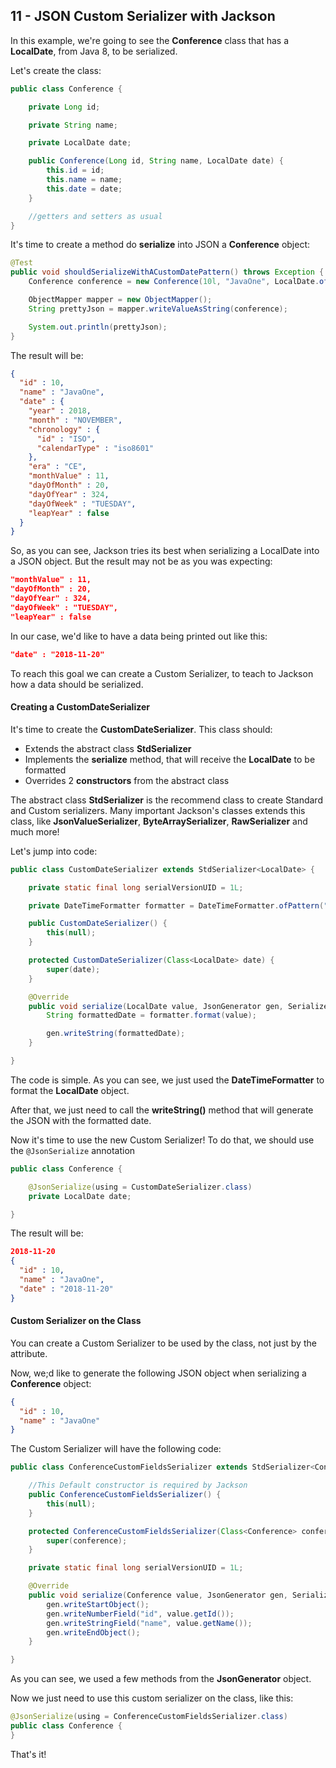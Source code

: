 ## 11 - JSON Custom Serializer with Jackson

In this example, we're going to see the **Conference** class that has a **LocalDate**, from Java 8, to be serialized.

Let's create the class:

```java
public class Conference {

	private Long id;

	private String name;

	private LocalDate date;

	public Conference(Long id, String name, LocalDate date) {
		this.id = id;
		this.name = name;
		this.date = date;
	}

    //getters and setters as usual
}
```

It's time to create a method do **serialize** into JSON a **Conference** object:

```java
@Test
public void shouldSerializeWithACustomDatePattern() throws Exception {
	Conference conference = new Conference(10l, "JavaOne", LocalDate.of(2018, 11, 20));

	ObjectMapper mapper = new ObjectMapper();
	String prettyJson = mapper.writeValueAsString(conference);

	System.out.println(prettyJson);		
}
```

The result will be:

```json
{
  "id" : 10,
  "name" : "JavaOne",
  "date" : {
    "year" : 2018,
    "month" : "NOVEMBER",
    "chronology" : {
      "id" : "ISO",
      "calendarType" : "iso8601"
    },
    "era" : "CE",
    "monthValue" : 11,
    "dayOfMonth" : 20,
    "dayOfYear" : 324,
    "dayOfWeek" : "TUESDAY",
    "leapYear" : false
  }
}
```

So, as you can see, Jackson tries its best when serializing a LocalDate into a JSON object. But the result may not be as you was expecting:

```json
"monthValue" : 11,
"dayOfMonth" : 20,
"dayOfYear" : 324,
"dayOfWeek" : "TUESDAY",
"leapYear" : false
```

In our case, we'd like to have a data being printed out like this:

```json
"date" : "2018-11-20"
```

To reach this goal we can create a Custom Serializer, to teach to Jackson how a data should be serialized.

#### Creating a CustomDateSerializer

It's time to create the **CustomDateSerializer**. This class should:

- Extends the abstract class **StdSerializer**
- Implements the **serialize** method, that will receive the **LocalDate** to be formatted
- Overrides 2 **constructors** from the abstract class

The abstract class **StdSerializer** is the recommend class to create Standard and Custom serializers. Many important Jackson's classes extends this class, like **JsonValueSerializer**, **ByteArraySerializer**, **RawSerializer** and much more!

Let's jump into code:

```java
public class CustomDateSerializer extends StdSerializer<LocalDate> {

	private static final long serialVersionUID = 1L;

	private DateTimeFormatter formatter = DateTimeFormatter.ofPattern("yyyy-MM-dd");

	public CustomDateSerializer() {
		this(null);
	}

	protected CustomDateSerializer(Class<LocalDate> date) {
		super(date);
	}

	@Override
	public void serialize(LocalDate value, JsonGenerator gen, SerializerProvider provider) throws IOException {		
		String formattedDate = formatter.format(value);

		gen.writeString(formattedDate);
	}

}
```

The code is simple. As you can see, we just used the **DateTimeFormatter** to format the **LocalDate** object.

After that, we just need to call the **writeString()** method that will generate the JSON with the formatted date.

Now it's time to use the new Custom Serializer! To do that, we should use the ```@JsonSerialize``` annotation

```java
public class Conference {

	@JsonSerialize(using = CustomDateSerializer.class)
	private LocalDate date;

}
```

The result will be:

```json
2018-11-20
{
  "id" : 10,
  "name" : "JavaOne",
  "date" : "2018-11-20"
}
```

#### Custom Serializer on the Class

You can create a Custom Serializer to be used by the class, not just by the attribute.

Now, we;d like to generate the following JSON object when serializing a **Conference** object:

```json
{
  "id" : 10,
  "name" : "JavaOne"
}
```

The Custom Serializer will have the following code:

```java
public class ConferenceCustomFieldsSerializer extends StdSerializer<Conference> {

	//This Default constructor is required by Jackson
	public ConferenceCustomFieldsSerializer() {
		this(null);
	}

	protected ConferenceCustomFieldsSerializer(Class<Conference> conference) {
		super(conference);
	}

	private static final long serialVersionUID = 1L;

	@Override
	public void serialize(Conference value, JsonGenerator gen, SerializerProvider provider) throws IOException {
		gen.writeStartObject();
		gen.writeNumberField("id", value.getId());
		gen.writeStringField("name", value.getName());
		gen.writeEndObject();
	}

}
```

As you can see, we used a few methods from the **JsonGenerator** object.

Now we just need to use this custom serializer on the class, like this:

```java
@JsonSerialize(using = ConferenceCustomFieldsSerializer.class)
public class Conference {
}
```

That's it!
